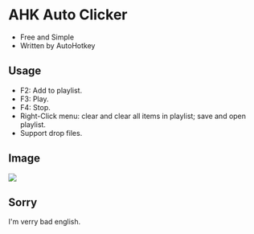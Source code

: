 # AHK Auto Clicker
* Free and Simple
* Written by AutoHotkey
## Usage
* F2: Add to playlist.
* F3: Play.
* F4: Stop.
* Right-Click menu: clear and clear all items in playlist; save and open playlist.
* Support drop files.
## Image
<img align="center" src="https://i.imgur.com/dK6cBcv.png"/>

## Sorry
I'm verry bad english.

